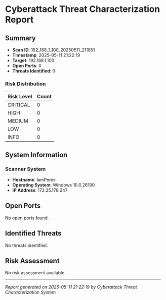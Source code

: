 # Cyberattack Threat Characterization Report

## Summary

- **Scan ID**: 192_168_1_100_20250511_211851
- **Timestamp**: 2025-05-11 21:22:19
- **Target**: 192.168.1.100
- **Open Ports**: 0
- **Threats Identified**: 0

### Risk Distribution

| Risk Level | Count |
| ---------- | ----- |
| CRITICAL | 0 |
| HIGH | 0 |
| MEDIUM | 0 |
| LOW | 0 |
| INFO | 0 |

## System Information

### Scanner System

- **Hostname**: IamPeres
- **Operating System**: Windows 10.0.26100
- **IP Address**: 172.25.178.247

## Open Ports

No open ports found.

## Identified Threats

No threats identified.

## Risk Assessment

No risk assessment available.

---
*Report generated on 2025-05-11 21:22:19 by Cyberattack Threat Characterization System*
